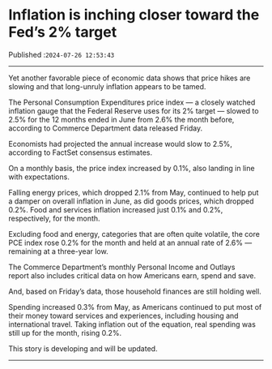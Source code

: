 # Inflation is inching closer toward the Fed’s 2% target

Published :`2024-07-26 12:53:43`

---

Yet another favorable piece of economic data shows that price hikes are slowing and that long-unruly inflation appears to be tamed.

The Personal Consumption Expenditures price index — a closely watched inflation gauge that the Federal Reserve uses for its 2% target — slowed to 2.5% for the 12 months ended in June from 2.6% the month before, according to Commerce Department data released Friday.

Economists had projected the annual increase would slow to 2.5%, according to FactSet consensus estimates.

On a monthly basis, the price index increased by 0.1%, also landing in line with expectations.

Falling energy prices, which dropped 2.1% from May, continued to help put a damper on overall inflation in June, as did goods prices, which dropped 0.2%. Food and services inflation increased just 0.1% and 0.2%, respectively, for the month.

Excluding food and energy, categories that are often quite volatile, the core PCE index rose 0.2% for the month and held at an annual rate of 2.6% — remaining at a three-year low.

The Commerce Department’s monthly Personal Income and Outlays report also includes critical data on how Americans earn, spend and save.

And, based on Friday’s data, those household finances are still holding well.

Spending increased 0.3% from May, as Americans continued to put most of their money toward services and experiences, including housing and international travel. Taking inflation out of the equation, real spending was still up for the month, rising 0.2%.

This story is developing and will be updated.

---

